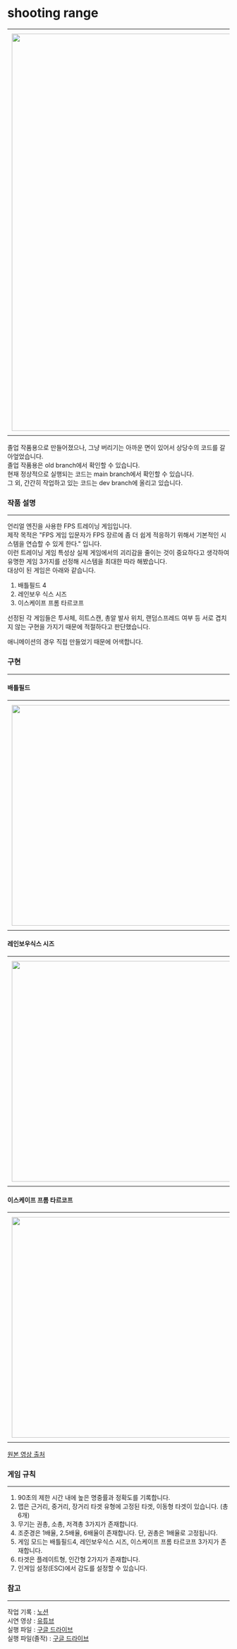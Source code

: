 # shooting range
<div id="image-table"> <!-- 요약 -->
    <table>
	    <tr>
    	    <td style="padding:10px">
        	    <img src="https://github.com/SkyLakeARIS/shooting-range/blob/dev/gifs/shooting-range_summary.gif" width="900"/>
      	  </td>
        </tr>
    </table>
</div>
    
 졸업 작품용으로 만들어졌으나, 그냥 버리기는 아까운 면이 있어서 상당수의 코드를 갈아엎었습니다.     
졸업 작품용은 old branch에서 확인할 수 있습니다.    
현재 정상적으로 실행되는 코드는 main branch에서 확인할 수 있습니다.    
그 외, 간간히 작업하고 있는 코드는 dev branch에 올리고 있습니다.    
         
 ### 작품 설명     
 ---
 언리얼 엔진을 사용한 FPS 트레이닝 게임입니다.    
제작 목적은 "FPS 게임 입문자가 FPS 장르에 좀 더 쉽게 적응하기 위해서 기본적인 시스템을 연습할 수 있게 한다." 
    입니다.       
이런 트레이닝 게임 특성상 실제 게임에서의 괴리감을 줄이는 것이 중요하다고 생각하여      
유명한 게임 3가지를 선정해 시스템을 최대한 따라 해봤습니다.        
대상이 된 게임은 아래와 같습니다.    
  1. 배틀필드 4     
  2. 레인보우 식스 시즈     
  3. 이스케이프 프롬 타르코프     
      
선정된 각 게임들은 투사체, 히트스캔, 총알 발사 위치, 랜덤스프레드 여부 등 서로 겹치지 않는 구현을 가지기 때문에 적절하다고 판단했습니다.      

애니메이션의 경우 직접 만들었기 때문에 어색합니다.  
   

### 구현
---    
#### 배틀필드    
<div id="image-table"> <!--배틀필드 -->
    <table>
	    <tr>
         <!-- 원본 -->
    	    <td style="padding:10px">
        	    <img src="https://github.com/SkyLakeARIS/shooting-range/blob/main/gifs/shooting-range_bf%20original.gif" width="500"/>
      	    </td>
          <!-- 구현 -->
            <td style="padding:10px">
            	<img src="https://github.com/SkyLakeARIS/shooting-range/blob/main/gifs/shooting-range_bf%20implementation.gif" width="500"/>
            </td>
        </tr>
    </table>
</div>


#### 레인보우식스 시즈
<div id="image-table"> <!--레인보우식스 -->
    <table>
	    <tr>
         <!-- 원본 -->
    	    <td style="padding:10px">
        	    <img src="https://github.com/SkyLakeARIS/shooting-range/blob/main/gifs/shooting-range_r6%20original.gif" width="500"/>
      	    </td>
          <!-- 구현 -->
            <td style="padding:10px">
            	<img src="https://github.com/SkyLakeARIS/shooting-range/blob/main/gifs/shooting-range_r6%20implementation.gif" width="500"/>
            </td>
        </tr>
    </table>
</div>

#### 이스케이프 프롬 타르코프
<div id="image-table"> <!--타르코프 -->
    <table>
	    <tr>
         <!-- 원본 -->
    	    <td style="padding:10px">
        	    <img src="https://github.com/SkyLakeARIS/shooting-range/blob/main/gifs/shooting-range_tarkov%20original.gif" width="500"/>
      	    </td>
          <!-- 구현 -->
            <td style="padding:10px">
            	<img src="https://github.com/SkyLakeARIS/shooting-range/blob/main/gifs/shooting-range_tarkov%20implementation.gif" width="500"/>
            </td>
        </tr>
    </table>
</div>

[원본 영상 출처](http://youtube.com/watch?t=227&v=IBG44eHL2xg&feature=youtu.be&ab_channel=SirHansVaderEN)    

### 게임 규칙
---    
 1. 90초의 제한 시간 내에 높은 명중률과 정확도를 기록합니다.    
 2. 맵은 근거리, 중거리, 장거리 타겟 유형에 고정된 타겟, 이동형 타겟이 있습니다. (총 6개)      
 3. 무기는 권총, 소총, 저격총 3가지가 존재합니다.    
 4. 조준경은 1배율, 2.5배율, 6배율이 존재합니다. 단, 권총은 1배율로 고정됩니다.   
 5. 게임 모드는 배틀필드4, 레인보우식스 시즈, 이스케이프 프롬 타르코프 3가지가 존재합니다.      
 6. 타겟은 플레이트형, 인간형 2가지가 존재합니다.    
 7. 인게임 설정(ESC)에서 감도를 설정할 수 있습니다.   


  ### 참고
  ---     
작업 기록 : [노션](https://skylakearis.notion.site/shooting-range-de1a42e83c1c4ab2b5650aeaecad6ea2)     
시연 영상 : [유튜브](https://youtu.be/zujnafqtzek)        
실행 파일 : [구글 드라이브](https://drive.google.com/file/d/12ix8i4Nq4FSzWUAIyZiHRLR5q88buyeV/view?usp=sharing)      
실행 파일(졸작) : [구글 드라이브](https://drive.google.com/file/d/17ltXn8je2Ny-4dfKRjk5yN_gmczoCYsO/view?usp=sharing)      
